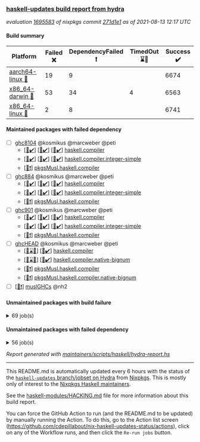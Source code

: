 ### [haskell-updates build report from hydra](https://hydra.nixos.org/jobset/nixpkgs/haskell-updates)
*evaluation [1695583](https://hydra.nixos.org/eval/1695583) of nixpkgs commit [271d1e1](https://github.com/NixOS/nixpkgs/commits/271d1e1bd22939d13ae9a96da3f4c68cb5d668b1) as of 2021-08-13 12:17 UTC*
#### Build summary

 | Platform | Failed :x: | DependencyFailed :heavy_exclamation_mark: | TimedOut :hourglass::no_entry_sign: | Success :heavy_check_mark: | 
 | --- | --- | --- | --- | --- | 
 | [aarch64-linux :iphone:](https://hydra.nixos.org/eval/1695583?filter=.aarch64-linux) | 19 | 9 |  | 6674 | 
 | [x86_64-darwin :apple:](https://hydra.nixos.org/eval/1695583?filter=.x86_64-darwin) | 53 | 34 | 4 | 6563 | 
 | [x86_64-linux :penguin:](https://hydra.nixos.org/eval/1695583?filter=.x86_64-linux) | 2 | 8 |  | 6741 | 
#### Maintained packages with failed dependency
- [ ] [ghc8104](https://hydra.nixos.org/eval/1695583?filter=ghc8104) @kosmikus @marcweber @peti
  - [[:iphone::heavy_check_mark:]](https://hydra.nixos.org/build/149082525) [[:apple::heavy_check_mark:]](https://hydra.nixos.org/build/149079996) [[:penguin::heavy_check_mark:]](https://hydra.nixos.org/build/149083545) [haskell.compiler](https://hydra.nixos.org/eval/1695583?filter=haskell.compiler.ghc8104)
  - [[:iphone::heavy_check_mark:]](https://hydra.nixos.org/build/149076630) [[:apple::heavy_check_mark:]](https://hydra.nixos.org/build/149071797) [[:penguin::heavy_check_mark:]](https://hydra.nixos.org/build/149071821) [haskell.compiler.integer-simple](https://hydra.nixos.org/eval/1695583?filter=haskell.compiler.integer-simple.ghc8104)
  -   [[:penguin::heavy_exclamation_mark:]](https://hydra.nixos.org/build/149078755) [pkgsMusl.haskell.compiler](https://hydra.nixos.org/eval/1695583?filter=pkgsMusl.haskell.compiler.ghc8104)
- [ ] [ghc884](https://hydra.nixos.org/eval/1695583?filter=ghc884) @kosmikus @marcweber @peti
  - [[:iphone::heavy_check_mark:]](https://hydra.nixos.org/build/149075490) [[:apple::heavy_check_mark:]](https://hydra.nixos.org/build/149083306) [[:penguin::heavy_check_mark:]](https://hydra.nixos.org/build/149066528) [haskell.compiler](https://hydra.nixos.org/eval/1695583?filter=haskell.compiler.ghc884)
  - [[:iphone::heavy_check_mark:]](https://hydra.nixos.org/build/149083386) [[:apple::heavy_check_mark:]](https://hydra.nixos.org/build/149077833) [[:penguin::heavy_check_mark:]](https://hydra.nixos.org/build/149077975) [haskell.compiler.integer-simple](https://hydra.nixos.org/eval/1695583?filter=haskell.compiler.integer-simple.ghc884)
  -   [[:penguin::heavy_exclamation_mark:]](https://hydra.nixos.org/build/149067042) [pkgsMusl.haskell.compiler](https://hydra.nixos.org/eval/1695583?filter=pkgsMusl.haskell.compiler.ghc884)
- [ ] [ghc901](https://hydra.nixos.org/eval/1695583?filter=ghc901) @kosmikus @marcweber @peti
  - [[:iphone::heavy_check_mark:]](https://hydra.nixos.org/build/149068612) [[:apple::heavy_check_mark:]](https://hydra.nixos.org/build/149075244) [[:penguin::heavy_check_mark:]](https://hydra.nixos.org/build/149070685) [haskell.compiler](https://hydra.nixos.org/eval/1695583?filter=haskell.compiler.ghc901)
  - [[:iphone::heavy_check_mark:]](https://hydra.nixos.org/build/149066552) [[:apple::heavy_check_mark:]](https://hydra.nixos.org/build/149080745) [[:penguin::heavy_check_mark:]](https://hydra.nixos.org/build/149081821) [haskell.compiler.integer-simple](https://hydra.nixos.org/eval/1695583?filter=haskell.compiler.integer-simple.ghc901)
  -   [[:penguin::heavy_exclamation_mark:]](https://hydra.nixos.org/build/149065866) [pkgsMusl.haskell.compiler](https://hydra.nixos.org/eval/1695583?filter=pkgsMusl.haskell.compiler.ghc901)
- [ ] [ghcHEAD](https://hydra.nixos.org/eval/1695583?filter=ghcHEAD) @kosmikus @marcweber @peti
  - [[:apple::hourglass::no_entry_sign:]](https://hydra.nixos.org/build/149762652) [[:penguin::heavy_check_mark:]](https://hydra.nixos.org/build/149762655) [haskell.compiler](https://hydra.nixos.org/eval/1695583?filter=haskell.compiler.ghcHEAD)
  - [[:apple::hourglass::no_entry_sign:]](https://hydra.nixos.org/build/149762651) [[:penguin::heavy_check_mark:]](https://hydra.nixos.org/build/149762660) [haskell.compiler.native-bignum](https://hydra.nixos.org/eval/1695583?filter=haskell.compiler.native-bignum.ghcHEAD)
  -  [[:penguin::heavy_exclamation_mark:]](https://hydra.nixos.org/build/149762654) [pkgsMusl.haskell.compiler](https://hydra.nixos.org/eval/1695583?filter=pkgsMusl.haskell.compiler.ghcHEAD)
  -  [[:penguin::heavy_exclamation_mark:]](https://hydra.nixos.org/build/149762657) [pkgsMusl.haskell.compiler.native-bignum](https://hydra.nixos.org/eval/1695583?filter=pkgsMusl.haskell.compiler.native-bignum.ghcHEAD)
- [ ] [[:penguin::heavy_exclamation_mark:]](https://hydra.nixos.org/build/149081653) [muslGHCs](https://hydra.nixos.org/eval/1695583?filter=muslGHCs) @nh2
#### Unmaintained packages with build failure
<details><summary>69 job(s) </summary>

- [ ] [[:iphone::heavy_check_mark:]](https://hydra.nixos.org/build/149228030) [[:apple::x:]](https://hydra.nixos.org/build/149218843) [[:penguin::heavy_check_mark:]](https://hydra.nixos.org/build/149218574) [haskellPackages.FractalArt](https://hydra.nixos.org/eval/1695583?filter=haskellPackages.FractalArt) 
- [ ] [[:iphone::x:]](https://hydra.nixos.org/build/149072880) [[:apple::heavy_check_mark:]](https://hydra.nixos.org/build/149064321) [[:penguin::heavy_check_mark:]](https://hydra.nixos.org/build/149075648) [haskellPackages.HsASA](https://hydra.nixos.org/eval/1695583?filter=haskellPackages.HsASA) 
- [ ] [[:iphone::x:]](https://hydra.nixos.org/build/149451154) [[:apple::heavy_check_mark:]](https://hydra.nixos.org/build/149448771) [[:penguin::heavy_check_mark:]](https://hydra.nixos.org/build/149447577) [haskellPackages.OrderedBits](https://hydra.nixos.org/eval/1695583?filter=haskellPackages.OrderedBits) 
- [ ] [[:iphone::x:]](https://hydra.nixos.org/build/149451835) [[:apple::heavy_check_mark:]](https://hydra.nixos.org/build/149447546) [[:penguin::heavy_check_mark:]](https://hydra.nixos.org/build/149453315) [haskellPackages.accelerate-llvm](https://hydra.nixos.org/eval/1695583?filter=haskellPackages.accelerate-llvm) 
- [ ] [[:iphone::heavy_check_mark:]](https://hydra.nixos.org/build/149449234) [[:apple::x:]](https://hydra.nixos.org/build/149454271) [[:penguin::heavy_check_mark:]](https://hydra.nixos.org/build/149452439) [haskellPackages.chiphunk](https://hydra.nixos.org/eval/1695583?filter=haskellPackages.chiphunk) 
- [ ] [[:iphone::x:]](https://hydra.nixos.org/build/149780419) [[:apple::x:]](https://hydra.nixos.org/build/149780313) [[:penguin::x:]](https://hydra.nixos.org/build/149780395) [haskellPackages.composite-dhall](https://hydra.nixos.org/eval/1695583?filter=haskellPackages.composite-dhall) 
- [ ] [[:iphone::heavy_check_mark:]](https://hydra.nixos.org/build/149223259) [[:apple::x:]](https://hydra.nixos.org/build/149217584) [[:penguin::heavy_check_mark:]](https://hydra.nixos.org/build/149225150) [haskellPackages.di-core](https://hydra.nixos.org/eval/1695583?filter=haskellPackages.di-core) 
- [ ] [[:iphone::heavy_check_mark:]](https://hydra.nixos.org/build/149081035) [[:apple::x:]](https://hydra.nixos.org/build/149069050) [[:penguin::heavy_check_mark:]](https://hydra.nixos.org/build/149065819) [haskellPackages.discount](https://hydra.nixos.org/eval/1695583?filter=haskellPackages.discount) 
- [ ] [[:iphone::heavy_check_mark:]](https://hydra.nixos.org/build/149068190) [[:apple::x:]](https://hydra.nixos.org/build/149071662) [[:penguin::heavy_check_mark:]](https://hydra.nixos.org/build/149082241) [haskellPackages.diskhash](https://hydra.nixos.org/eval/1695583?filter=haskellPackages.diskhash) 
- [ ] [[:iphone::x:]](https://hydra.nixos.org/build/149082041) [[:apple::x:]](https://hydra.nixos.org/build/149072662) [[:penguin::heavy_check_mark:]](https://hydra.nixos.org/build/149081728) [haskellPackages.easytensor](https://hydra.nixos.org/eval/1695583?filter=haskellPackages.easytensor) 
- [ ] [[:iphone::heavy_check_mark:]](https://hydra.nixos.org/build/149221446) [[:apple::x:]](https://hydra.nixos.org/build/149224434) [[:penguin::heavy_check_mark:]](https://hydra.nixos.org/build/149215980) [haskellPackages.epub-tools](https://hydra.nixos.org/eval/1695583?filter=haskellPackages.epub-tools) 
- [ ] [[:iphone::heavy_check_mark:]](https://hydra.nixos.org/build/149449259) [[:apple::x:]](https://hydra.nixos.org/build/149454648) [[:penguin::heavy_check_mark:]](https://hydra.nixos.org/build/149449190) [haskellPackages.exinst](https://hydra.nixos.org/eval/1695583?filter=haskellPackages.exinst) 
- [ ] [[:iphone::heavy_check_mark:]](https://hydra.nixos.org/build/149454759) [[:apple::x:]](https://hydra.nixos.org/build/149455325) [[:penguin::heavy_check_mark:]](https://hydra.nixos.org/build/149453770) [haskellPackages.factory](https://hydra.nixos.org/eval/1695583?filter=haskellPackages.factory) 
- [ ] [[:iphone::heavy_check_mark:]](https://hydra.nixos.org/build/149069994) [[:apple::x:]](https://hydra.nixos.org/build/149074879) [[:penguin::heavy_check_mark:]](https://hydra.nixos.org/build/149070908) [haskellPackages.float128](https://hydra.nixos.org/eval/1695583?filter=haskellPackages.float128) 
- [ ] [[:iphone::x:]](https://hydra.nixos.org/build/149066977) [[:apple::heavy_check_mark:]](https://hydra.nixos.org/build/149064463) [[:penguin::heavy_check_mark:]](https://hydra.nixos.org/build/149081990) [haskellPackages.freetype2](https://hydra.nixos.org/eval/1695583?filter=haskellPackages.freetype2) 
- [ ] [[:iphone::heavy_check_mark:]](https://hydra.nixos.org/build/149454807) [[:apple::x:]](https://hydra.nixos.org/build/149454565) [[:penguin::heavy_check_mark:]](https://hydra.nixos.org/build/149455273) [haskellPackages.gi-gdkx11](https://hydra.nixos.org/eval/1695583?filter=haskellPackages.gi-gdkx11) 
- [ ] [[:iphone::x:]](https://hydra.nixos.org/build/149073267) [[:penguin::heavy_check_mark:]](https://hydra.nixos.org/build/149077014) [haskellPackages.gnome-keyring](https://hydra.nixos.org/eval/1695583?filter=haskellPackages.gnome-keyring) 
- [ ] [[:iphone::heavy_check_mark:]](https://hydra.nixos.org/build/149505577) [[:apple::x:]](https://hydra.nixos.org/build/149227718) [[:penguin::heavy_check_mark:]](https://hydra.nixos.org/build/149216279) [haskellPackages.gtk-traymanager](https://hydra.nixos.org/eval/1695583?filter=haskellPackages.gtk-traymanager) 
- [ ] [[:iphone::heavy_check_mark:]](https://hydra.nixos.org/build/149223614) [[:apple::x:]](https://hydra.nixos.org/build/149219059) [[:penguin::heavy_check_mark:]](https://hydra.nixos.org/build/149222933) [haskellPackages.hamid](https://hydra.nixos.org/eval/1695583?filter=haskellPackages.hamid) 
- [ ] [[:iphone::heavy_check_mark:]](https://hydra.nixos.org/build/149066393) [[:apple::x:]](https://hydra.nixos.org/build/149063840) [[:penguin::heavy_check_mark:]](https://hydra.nixos.org/build/149066325) [haskellPackages.hid](https://hydra.nixos.org/eval/1695583?filter=haskellPackages.hid) 
- [ ] [[:iphone::heavy_check_mark:]](https://hydra.nixos.org/build/149447996) [[:apple::x:]](https://hydra.nixos.org/build/149448998) [[:penguin::heavy_check_mark:]](https://hydra.nixos.org/build/149453094) [haskellPackages.higher-leveldb](https://hydra.nixos.org/eval/1695583?filter=haskellPackages.higher-leveldb) 
- [ ] [[:iphone::heavy_check_mark:]](https://hydra.nixos.org/build/149450223) [[:apple::x:]](https://hydra.nixos.org/build/149448182) [[:penguin::heavy_check_mark:]](https://hydra.nixos.org/build/149447804) [haskellPackages.highlight](https://hydra.nixos.org/eval/1695583?filter=haskellPackages.highlight) 
- [ ] [[:iphone::heavy_check_mark:]](https://hydra.nixos.org/build/149780306) [[:apple::x:]](https://hydra.nixos.org/build/149780242) [[:penguin::heavy_check_mark:]](https://hydra.nixos.org/build/149780278) [haskellPackages.hmatrix-morpheus](https://hydra.nixos.org/eval/1695583?filter=haskellPackages.hmatrix-morpheus) 
- [ ] [[:iphone::heavy_check_mark:]](https://hydra.nixos.org/build/149081547) [[:apple::x:]](https://hydra.nixos.org/build/149080432) [[:penguin::heavy_check_mark:]](https://hydra.nixos.org/build/149075071) [haskellPackages.hmidi](https://hydra.nixos.org/eval/1695583?filter=haskellPackages.hmidi) 
- [ ] [[:iphone::x:]](https://hydra.nixos.org/build/149780234) [[:apple::heavy_check_mark:]](https://hydra.nixos.org/build/149780032) [[:penguin::heavy_check_mark:]](https://hydra.nixos.org/build/149780391) [haskellPackages.hq](https://hydra.nixos.org/eval/1695583?filter=haskellPackages.hq) 
- [ ] [[:iphone::heavy_check_mark:]](https://hydra.nixos.org/build/149451798) [[:apple::x:]](https://hydra.nixos.org/build/149451975) [[:penguin::heavy_check_mark:]](https://hydra.nixos.org/build/149451963) [haskellPackages.hs](https://hydra.nixos.org/eval/1695583?filter=haskellPackages.hs) 
- [ ] [[:iphone::heavy_check_mark:]](https://hydra.nixos.org/build/149064897) [[:apple::x:]](https://hydra.nixos.org/build/149078247) [[:penguin::heavy_check_mark:]](https://hydra.nixos.org/build/149078226) [haskellPackages.hsshellscript](https://hydra.nixos.org/eval/1695583?filter=haskellPackages.hsshellscript) 
- [ ] [[:iphone::heavy_check_mark:]](https://hydra.nixos.org/build/149067828) [[:apple::x:]](https://hydra.nixos.org/build/149072180) [[:penguin::heavy_check_mark:]](https://hydra.nixos.org/build/149082577) [haskellPackages.hssourceinfo](https://hydra.nixos.org/eval/1695583?filter=haskellPackages.hssourceinfo) 
- [ ] [[:iphone::heavy_check_mark:]](https://hydra.nixos.org/build/149081862) [[:apple::x:]](https://hydra.nixos.org/build/149069958) [[:penguin::heavy_check_mark:]](https://hydra.nixos.org/build/149074080) [haskellPackages.huckleberry](https://hydra.nixos.org/eval/1695583?filter=haskellPackages.huckleberry) 
- [ ] [[:iphone::heavy_check_mark:]](https://hydra.nixos.org/build/149226813) [[:apple::x:]](https://hydra.nixos.org/build/149220897) [[:penguin::heavy_check_mark:]](https://hydra.nixos.org/build/149222218) [haskellPackages.ipcvar](https://hydra.nixos.org/eval/1695583?filter=haskellPackages.ipcvar) 
- [ ] [[:iphone::x:]](https://hydra.nixos.org/build/149780151) [[:apple::x:]](https://hydra.nixos.org/build/149780397) [[:penguin::x:]](https://hydra.nixos.org/build/149780255) [haskellPackages.jet-stream](https://hydra.nixos.org/eval/1695583?filter=haskellPackages.jet-stream) 
- [ ] [[:iphone::heavy_check_mark:]](https://hydra.nixos.org/build/149068347) [[:apple::x:]](https://hydra.nixos.org/build/149074353) [[:penguin::heavy_check_mark:]](https://hydra.nixos.org/build/149071752) [haskellPackages.keep-alive](https://hydra.nixos.org/eval/1695583?filter=haskellPackages.keep-alive) 
- [ ] [[:iphone::heavy_check_mark:]](https://hydra.nixos.org/build/149448921) [[:apple::x:]](https://hydra.nixos.org/build/149447431) [[:penguin::heavy_check_mark:]](https://hydra.nixos.org/build/149447854) [haskellPackages.leveldb-haskell-fork](https://hydra.nixos.org/eval/1695583?filter=haskellPackages.leveldb-haskell-fork) 
- [ ] [[:iphone::x:]](https://hydra.nixos.org/build/149064875) [[:apple::heavy_check_mark:]](https://hydra.nixos.org/build/149081102) [[:penguin::heavy_check_mark:]](https://hydra.nixos.org/build/149083365) [haskellPackages.libBF](https://hydra.nixos.org/eval/1695583?filter=haskellPackages.libBF) 
- [ ] [[:iphone::heavy_check_mark:]](https://hydra.nixos.org/build/149454245) [[:apple::x:]](https://hydra.nixos.org/build/149454175) [[:penguin::heavy_check_mark:]](https://hydra.nixos.org/build/149447188) [haskellPackages.loc](https://hydra.nixos.org/eval/1695583?filter=haskellPackages.loc) 
- [ ] [[:iphone::x:]](https://hydra.nixos.org/build/149077771) [[:apple::heavy_check_mark:]](https://hydra.nixos.org/build/149075152) [[:penguin::heavy_check_mark:]](https://hydra.nixos.org/build/149075878) [haskellPackages.long-double](https://hydra.nixos.org/eval/1695583?filter=haskellPackages.long-double) 
- [ ] [[:iphone::heavy_check_mark:]](https://hydra.nixos.org/build/149452900) [[:apple::x:]](https://hydra.nixos.org/build/149447945) [[:penguin::heavy_check_mark:]](https://hydra.nixos.org/build/149448476) [haskellPackages.mediawiki2latex](https://hydra.nixos.org/eval/1695583?filter=haskellPackages.mediawiki2latex) 
- [ ] [[:iphone::heavy_check_mark:]](https://hydra.nixos.org/build/149224382) [[:apple::x:]](https://hydra.nixos.org/build/149223206) [[:penguin::heavy_check_mark:]](https://hydra.nixos.org/build/149228155) [haskellPackages.mercury-api](https://hydra.nixos.org/eval/1695583?filter=haskellPackages.mercury-api) 
- [ ] [[:iphone::heavy_check_mark:]](https://hydra.nixos.org/build/149064769) [[:apple::x:]](https://hydra.nixos.org/build/149065015) [[:penguin::heavy_check_mark:]](https://hydra.nixos.org/build/149066611) [haskellPackages.nano-cryptr](https://hydra.nixos.org/eval/1695583?filter=haskellPackages.nano-cryptr) 
- [ ] [[:iphone::x:]](https://hydra.nixos.org/build/149223870) [[:apple::heavy_check_mark:]](https://hydra.nixos.org/build/149221381) [[:penguin::heavy_check_mark:]](https://hydra.nixos.org/build/149223378) [haskellPackages.nlopt-haskell](https://hydra.nixos.org/eval/1695583?filter=haskellPackages.nlopt-haskell) 
- [ ] [[:iphone::heavy_check_mark:]](https://hydra.nixos.org/build/149451274) [[:apple::x:]](https://hydra.nixos.org/build/149453991) [[:penguin::heavy_check_mark:]](https://hydra.nixos.org/build/149452859) [haskellPackages.nri-observability](https://hydra.nixos.org/eval/1695583?filter=haskellPackages.nri-observability) 
- [ ] [[:iphone::heavy_check_mark:]](https://hydra.nixos.org/build/149454585) [[:apple::x:]](https://hydra.nixos.org/build/149454001) [[:penguin::heavy_check_mark:]](https://hydra.nixos.org/build/149451250) [haskellPackages.opencv](https://hydra.nixos.org/eval/1695583?filter=haskellPackages.opencv) 
- [ ] [[:iphone::heavy_check_mark:]](https://hydra.nixos.org/build/149453934) [[:apple::x:]](https://hydra.nixos.org/build/149451876) [[:penguin::heavy_check_mark:]](https://hydra.nixos.org/build/149449317) [haskellPackages.persistent-pagination](https://hydra.nixos.org/eval/1695583?filter=haskellPackages.persistent-pagination) 
- [ ] [[:iphone::x:]](https://hydra.nixos.org/build/149080559) [[:apple::heavy_check_mark:]](https://hydra.nixos.org/build/149070893) [[:penguin::heavy_check_mark:]](https://hydra.nixos.org/build/149063775) [haskellPackages.picosat](https://hydra.nixos.org/eval/1695583?filter=haskellPackages.picosat) 
- [ ] [[:iphone::heavy_check_mark:]](https://hydra.nixos.org/build/149448063) [[:apple::x:]](https://hydra.nixos.org/build/149453799) [[:penguin::heavy_check_mark:]](https://hydra.nixos.org/build/149451004) [haskellPackages.ping-wrapper](https://hydra.nixos.org/eval/1695583?filter=haskellPackages.ping-wrapper) 
- [ ] [[:iphone::heavy_check_mark:]](https://hydra.nixos.org/build/149452040) [[:apple::x:]](https://hydra.nixos.org/build/149452632) [[:penguin::heavy_check_mark:]](https://hydra.nixos.org/build/149455826) [haskellPackages.pipes-zlib](https://hydra.nixos.org/eval/1695583?filter=haskellPackages.pipes-zlib) 
- [ ] [[:iphone::x:]](https://hydra.nixos.org/build/149780189) [[:apple::heavy_check_mark:]](https://hydra.nixos.org/build/149780068) [[:penguin::heavy_check_mark:]](https://hydra.nixos.org/build/149780429) [haskellPackages.poker](https://hydra.nixos.org/eval/1695583?filter=haskellPackages.poker) 
- [ ] [[:iphone::heavy_check_mark:]](https://hydra.nixos.org/build/149450023) [[:apple::x:]](https://hydra.nixos.org/build/149447234) [[:penguin::heavy_check_mark:]](https://hydra.nixos.org/build/149447567) [haskellPackages.posix-socket](https://hydra.nixos.org/eval/1695583?filter=haskellPackages.posix-socket) 
- [ ] [[:iphone::heavy_check_mark:]](https://hydra.nixos.org/build/149219716) [[:apple::x:]](https://hydra.nixos.org/build/149223317) [[:penguin::heavy_check_mark:]](https://hydra.nixos.org/build/149222741) [haskellPackages.posix-timer](https://hydra.nixos.org/eval/1695583?filter=haskellPackages.posix-timer) 
- [ ] [[:iphone::heavy_check_mark:]](https://hydra.nixos.org/build/149075776) [[:apple::x:]](https://hydra.nixos.org/build/149064640) [[:penguin::heavy_check_mark:]](https://hydra.nixos.org/build/149066654) [haskellPackages.pthread](https://hydra.nixos.org/eval/1695583?filter=haskellPackages.pthread) 
- [ ] [[:iphone::x:]](https://hydra.nixos.org/build/149452083) [[:apple::heavy_check_mark:]](https://hydra.nixos.org/build/149449621) [[:penguin::heavy_check_mark:]](https://hydra.nixos.org/build/149448906) [haskellPackages.ptr-poker](https://hydra.nixos.org/eval/1695583?filter=haskellPackages.ptr-poker) 
- [ ] [[:iphone::heavy_check_mark:]](https://hydra.nixos.org/build/149448296) [[:apple::x:]](https://hydra.nixos.org/build/149453173) [[:penguin::heavy_check_mark:]](https://hydra.nixos.org/build/149448529) [haskellPackages.sandwich-webdriver](https://hydra.nixos.org/eval/1695583?filter=haskellPackages.sandwich-webdriver) 
- [ ] [[:iphone::heavy_check_mark:]](https://hydra.nixos.org/build/149066696) [[:apple::x:]](https://hydra.nixos.org/build/149068169) [[:penguin::heavy_check_mark:]](https://hydra.nixos.org/build/149073025) [haskellPackages.sdp](https://hydra.nixos.org/eval/1695583?filter=haskellPackages.sdp) 
- [ ] [[:iphone::heavy_check_mark:]](https://hydra.nixos.org/build/149067432) [[:apple::x:]](https://hydra.nixos.org/build/149076773) [[:penguin::heavy_check_mark:]](https://hydra.nixos.org/build/149066299) [haskellPackages.select](https://hydra.nixos.org/eval/1695583?filter=haskellPackages.select) 
- [ ] [[:iphone::heavy_check_mark:]](https://hydra.nixos.org/build/149073774) [[:apple::x:]](https://hydra.nixos.org/build/149076237) [[:penguin::heavy_check_mark:]](https://hydra.nixos.org/build/149069337) [haskellPackages.shared-memory](https://hydra.nixos.org/eval/1695583?filter=haskellPackages.shared-memory) 
- [ ] [[:iphone::heavy_check_mark:]](https://hydra.nixos.org/build/149071022) [[:apple::x:]](https://hydra.nixos.org/build/149083070) [[:penguin::heavy_check_mark:]](https://hydra.nixos.org/build/149078570) [haskellPackages.sysinfo](https://hydra.nixos.org/eval/1695583?filter=haskellPackages.sysinfo) 
- [ ] [[:iphone::heavy_check_mark:]](https://hydra.nixos.org/build/149455186) [[:apple::x:]](https://hydra.nixos.org/build/149452554) [[:penguin::heavy_check_mark:]](https://hydra.nixos.org/build/149454418) [haskellPackages.tailfile-hinotify](https://hydra.nixos.org/eval/1695583?filter=haskellPackages.tailfile-hinotify) 
- [ ] [[:iphone::heavy_check_mark:]](https://hydra.nixos.org/build/149448853) [[:apple::x:]](https://hydra.nixos.org/build/149450750) [[:penguin::heavy_check_mark:]](https://hydra.nixos.org/build/149453052) [haskellPackages.thyme](https://hydra.nixos.org/eval/1695583?filter=haskellPackages.thyme) 
- [ ] [[:iphone::x:]](https://hydra.nixos.org/build/149448008) [[:apple::heavy_check_mark:]](https://hydra.nixos.org/build/149448961) [[:penguin::heavy_check_mark:]](https://hydra.nixos.org/build/149447092) [haskellPackages.type-natural](https://hydra.nixos.org/eval/1695583?filter=haskellPackages.type-natural) 
- [ ] [[:iphone::heavy_check_mark:]](https://hydra.nixos.org/build/149218940) [[:apple::x:]](https://hydra.nixos.org/build/149225441) [[:penguin::heavy_check_mark:]](https://hydra.nixos.org/build/149217487) [haskellPackages.tz](https://hydra.nixos.org/eval/1695583?filter=haskellPackages.tz) 
- [ ] [[:iphone::x:]](https://hydra.nixos.org/build/149080544) [[:apple::heavy_check_mark:]](https://hydra.nixos.org/build/149082401) [[:penguin::heavy_check_mark:]](https://hydra.nixos.org/build/149076465) [haskellPackages.unicode-properties](https://hydra.nixos.org/eval/1695583?filter=haskellPackages.unicode-properties) 
- [ ] [[:iphone::x:]](https://hydra.nixos.org/build/149063625) [[:apple::heavy_check_mark:]](https://hydra.nixos.org/build/149074669) [[:penguin::heavy_check_mark:]](https://hydra.nixos.org/build/149075539) [haskellPackages.wiringPi](https://hydra.nixos.org/eval/1695583?filter=haskellPackages.wiringPi) 
- [ ] [[:iphone::heavy_check_mark:]](https://hydra.nixos.org/build/149077457) [[:apple::x:]](https://hydra.nixos.org/build/149079950) [[:penguin::heavy_check_mark:]](https://hydra.nixos.org/build/149074333) [tests.haskell.writers](https://hydra.nixos.org/eval/1695583?filter=tests.haskell.writers) 
- [ ] [[:iphone::x:]](https://hydra.nixos.org/build/149224993) [[:apple::heavy_check_mark:]](https://hydra.nixos.org/build/149227926) [[:penguin::heavy_check_mark:]](https://hydra.nixos.org/build/149223673) [haskellPackages.x86-64bit](https://hydra.nixos.org/eval/1695583?filter=haskellPackages.x86-64bit) 
- [ ] [[:iphone::heavy_check_mark:]](https://hydra.nixos.org/build/149073366) [[:apple::x:]](https://hydra.nixos.org/build/149076301) [[:penguin::heavy_check_mark:]](https://hydra.nixos.org/build/149079177) [haskellPackages.xmonad-utils](https://hydra.nixos.org/eval/1695583?filter=haskellPackages.xmonad-utils) 
- [ ] [[:iphone::heavy_check_mark:]](https://hydra.nixos.org/build/149074635) [[:apple::x:]](https://hydra.nixos.org/build/149081498) [[:penguin::heavy_check_mark:]](https://hydra.nixos.org/build/149075088) [haskellPackages.yoga](https://hydra.nixos.org/eval/1695583?filter=haskellPackages.yoga) 
- [ ] [[:iphone::heavy_check_mark:]](https://hydra.nixos.org/build/149713650) [[:apple::x:]](https://hydra.nixos.org/build/149713633) [[:penguin::heavy_check_mark:]](https://hydra.nixos.org/build/149713611) [haskellPackages.zip](https://hydra.nixos.org/eval/1695583?filter=haskellPackages.zip) 
- [ ] [[:iphone::heavy_check_mark:]](https://hydra.nixos.org/build/149064296) [[:apple::x:]](https://hydra.nixos.org/build/149065835) [[:penguin::heavy_check_mark:]](https://hydra.nixos.org/build/149076797) [haskellPackages.zot](https://hydra.nixos.org/eval/1695583?filter=haskellPackages.zot) 
- [ ] [[:iphone::heavy_check_mark:]](https://hydra.nixos.org/build/149078906) [[:apple::x:]](https://hydra.nixos.org/build/149064010) [[:penguin::heavy_check_mark:]](https://hydra.nixos.org/build/149076809) [haskellPackages.zxcvbn-c](https://hydra.nixos.org/eval/1695583?filter=haskellPackages.zxcvbn-c) 
</details>

#### Unmaintained packages with failed dependency
<details><summary>56 job(s) </summary>

- [ ] [[:iphone::heavy_exclamation_mark:]](https://hydra.nixos.org/build/149454826) [[:apple::heavy_check_mark:]](https://hydra.nixos.org/build/149455086) [[:penguin::heavy_check_mark:]](https://hydra.nixos.org/build/149451881) [haskellPackages.PrimitiveArray](https://hydra.nixos.org/eval/1695583?filter=haskellPackages.PrimitiveArray) 
- [ ] [[:iphone::heavy_check_mark:]](https://hydra.nixos.org/build/149452770) [[:apple::heavy_exclamation_mark:]](https://hydra.nixos.org/build/149454206) [[:penguin::heavy_check_mark:]](https://hydra.nixos.org/build/149449546) [haskellPackages.antiope-es](https://hydra.nixos.org/eval/1695583?filter=haskellPackages.antiope-es) 
- [ ] [[:iphone::heavy_check_mark:]](https://hydra.nixos.org/build/149221045) [[:apple::heavy_exclamation_mark:]](https://hydra.nixos.org/build/149228417) [[:penguin::heavy_check_mark:]](https://hydra.nixos.org/build/149227646) [haskellPackages.di](https://hydra.nixos.org/eval/1695583?filter=haskellPackages.di) 
- [ ] [[:iphone::heavy_check_mark:]](https://hydra.nixos.org/build/149218416) [[:apple::heavy_exclamation_mark:]](https://hydra.nixos.org/build/149226067) [[:penguin::heavy_check_mark:]](https://hydra.nixos.org/build/149225707) [haskellPackages.di-df1](https://hydra.nixos.org/eval/1695583?filter=haskellPackages.di-df1) 
- [ ] [[:iphone::heavy_check_mark:]](https://hydra.nixos.org/build/149226241) [[:apple::heavy_exclamation_mark:]](https://hydra.nixos.org/build/149222138) [[:penguin::heavy_check_mark:]](https://hydra.nixos.org/build/149227167) [haskellPackages.di-handle](https://hydra.nixos.org/eval/1695583?filter=haskellPackages.di-handle) 
- [ ] [[:iphone::heavy_check_mark:]](https://hydra.nixos.org/build/149222754) [[:apple::heavy_exclamation_mark:]](https://hydra.nixos.org/build/149218535) [[:penguin::heavy_check_mark:]](https://hydra.nixos.org/build/149219649) [haskellPackages.di-monad](https://hydra.nixos.org/eval/1695583?filter=haskellPackages.di-monad) 
- [ ] [[:iphone::heavy_exclamation_mark:]](https://hydra.nixos.org/build/149067777) [[:apple::heavy_exclamation_mark:]](https://hydra.nixos.org/build/149080294) [[:penguin::heavy_check_mark:]](https://hydra.nixos.org/build/149078381) [haskellPackages.easytensor-vulkan](https://hydra.nixos.org/eval/1695583?filter=haskellPackages.easytensor-vulkan) 
- [ ] [[:iphone::heavy_check_mark:]](https://hydra.nixos.org/build/149449812) [[:apple::heavy_exclamation_mark:]](https://hydra.nixos.org/build/149448534) [[:penguin::heavy_check_mark:]](https://hydra.nixos.org/build/149450832) [haskellPackages.exinst-aeson](https://hydra.nixos.org/eval/1695583?filter=haskellPackages.exinst-aeson) 
- [ ] [[:iphone::heavy_check_mark:]](https://hydra.nixos.org/build/149447822) [[:apple::heavy_exclamation_mark:]](https://hydra.nixos.org/build/149450605) [[:penguin::heavy_check_mark:]](https://hydra.nixos.org/build/149452232) [haskellPackages.exinst-bytes](https://hydra.nixos.org/eval/1695583?filter=haskellPackages.exinst-bytes) 
- [ ] [[:iphone::heavy_check_mark:]](https://hydra.nixos.org/build/149448368) [[:apple::heavy_exclamation_mark:]](https://hydra.nixos.org/build/149452987) [[:penguin::heavy_check_mark:]](https://hydra.nixos.org/build/149455201) [haskellPackages.exinst-cereal](https://hydra.nixos.org/eval/1695583?filter=haskellPackages.exinst-cereal) 
- [ ] [[:iphone::heavy_check_mark:]](https://hydra.nixos.org/build/149453339) [[:apple::heavy_exclamation_mark:]](https://hydra.nixos.org/build/149452759) [[:penguin::heavy_check_mark:]](https://hydra.nixos.org/build/149450072) [haskellPackages.exinst-serialise](https://hydra.nixos.org/eval/1695583?filter=haskellPackages.exinst-serialise) 
- [ ] [[:iphone::heavy_check_mark:]](https://hydra.nixos.org/build/149450829) [[:apple::heavy_exclamation_mark:]](https://hydra.nixos.org/build/149452852) [[:penguin::heavy_check_mark:]](https://hydra.nixos.org/build/149453314) [haskellPackages.fastparser](https://hydra.nixos.org/eval/1695583?filter=haskellPackages.fastparser) 
- [ ] [[:iphone::heavy_check_mark:]](https://hydra.nixos.org/build/149448979) [[:apple::heavy_exclamation_mark:]](https://hydra.nixos.org/build/149449004) [[:penguin::heavy_check_mark:]](https://hydra.nixos.org/build/149452092) [haskellPackages.fishfood](https://hydra.nixos.org/eval/1695583?filter=haskellPackages.fishfood) 
- [ ] [hello](https://hydra.nixos.org/eval/1695583?filter=hello) 
  - [[:iphone::heavy_check_mark:]](https://hydra.nixos.org/build/149083360) [[:apple::heavy_check_mark:]](https://hydra.nixos.org/build/149068138) [[:penguin::heavy_check_mark:]](https://hydra.nixos.org/build/149069903) [haskellPackages](https://hydra.nixos.org/eval/1695583?filter=haskellPackages.hello)
  -   [[:penguin::heavy_exclamation_mark:]](https://hydra.nixos.org/build/149067374) [pkgsMusl.haskellPackages](https://hydra.nixos.org/eval/1695583?filter=pkgsMusl.haskellPackages.hello)
  -   [[:penguin::heavy_check_mark:]](https://hydra.nixos.org/build/149082131) [pkgsStatic.haskell.packages.integer-simple.ghc8104](https://hydra.nixos.org/eval/1695583?filter=pkgsStatic.haskell.packages.integer-simple.ghc8104.hello)
- [ ] [[:iphone::heavy_exclamation_mark:]](https://hydra.nixos.org/build/149216684) [[:apple::heavy_check_mark:]](https://hydra.nixos.org/build/149226044) [[:penguin::heavy_check_mark:]](https://hydra.nixos.org/build/149227245) [haskellPackages.hmatrix-nlopt](https://hydra.nixos.org/eval/1695583?filter=haskellPackages.hmatrix-nlopt) 
- [ ] [[:iphone::heavy_exclamation_mark:]](https://hydra.nixos.org/build/149449433) [[:apple::heavy_check_mark:]](https://hydra.nixos.org/build/149451440) [[:penguin::heavy_check_mark:]](https://hydra.nixos.org/build/149451378) [haskellPackages.jsonifier](https://hydra.nixos.org/eval/1695583?filter=haskellPackages.jsonifier) 
- [ ] [[:iphone::heavy_check_mark:]](https://hydra.nixos.org/build/149455001) [[:apple::heavy_exclamation_mark:]](https://hydra.nixos.org/build/149454479) [[:penguin::heavy_check_mark:]](https://hydra.nixos.org/build/149451522) [haskellPackages.keenser](https://hydra.nixos.org/eval/1695583?filter=haskellPackages.keenser) 
- [ ] [lens](https://hydra.nixos.org/eval/1695583?filter=lens) 
  - [[:iphone::heavy_check_mark:]](https://hydra.nixos.org/build/149450796) [[:apple::heavy_check_mark:]](https://hydra.nixos.org/build/149450534) [[:penguin::heavy_check_mark:]](https://hydra.nixos.org/build/149451369) [haskellPackages](https://hydra.nixos.org/eval/1695583?filter=haskellPackages.lens)
  -   [[:penguin::heavy_exclamation_mark:]](https://hydra.nixos.org/build/149449743) [pkgsMusl.haskellPackages](https://hydra.nixos.org/eval/1695583?filter=pkgsMusl.haskellPackages.lens)
  -   [[:penguin::heavy_check_mark:]](https://hydra.nixos.org/build/149451834) [pkgsStatic.haskell.packages.integer-simple.ghc8104](https://hydra.nixos.org/eval/1695583?filter=pkgsStatic.haskell.packages.integer-simple.ghc8104.lens)
- [ ] [[:iphone::heavy_check_mark:]](https://hydra.nixos.org/build/149454668) [[:apple::heavy_exclamation_mark:]](https://hydra.nixos.org/build/149450840) [[:penguin::heavy_check_mark:]](https://hydra.nixos.org/build/149453874) [haskellPackages.moto](https://hydra.nixos.org/eval/1695583?filter=haskellPackages.moto) 
- [ ] [[:iphone::heavy_check_mark:]](https://hydra.nixos.org/build/149672490) [[:apple::heavy_exclamation_mark:]](https://hydra.nixos.org/build/149672492) [[:penguin::heavy_check_mark:]](https://hydra.nixos.org/build/149672491) [haskellPackages.nri-http](https://hydra.nixos.org/eval/1695583?filter=haskellPackages.nri-http) 
- [ ] [[:iphone::heavy_check_mark:]](https://hydra.nixos.org/build/149448625) [[:apple::heavy_exclamation_mark:]](https://hydra.nixos.org/build/149454900) [[:penguin::heavy_check_mark:]](https://hydra.nixos.org/build/149450500) [haskellPackages.nri-redis](https://hydra.nixos.org/eval/1695583?filter=haskellPackages.nri-redis) 
- [ ] [[:iphone::heavy_check_mark:]](https://hydra.nixos.org/build/149450512) [[:apple::heavy_exclamation_mark:]](https://hydra.nixos.org/build/149447488) [[:penguin::heavy_check_mark:]](https://hydra.nixos.org/build/149447153) [haskellPackages.nri-test-encoding](https://hydra.nixos.org/eval/1695583?filter=haskellPackages.nri-test-encoding) 
- [ ] [[:iphone::heavy_check_mark:]](https://hydra.nixos.org/build/149450209) [[:apple::heavy_exclamation_mark:]](https://hydra.nixos.org/build/149455536) [[:penguin::heavy_check_mark:]](https://hydra.nixos.org/build/149454500) [haskellPackages.opencv-extra](https://hydra.nixos.org/eval/1695583?filter=haskellPackages.opencv-extra) 
- [ ] [[:iphone::heavy_exclamation_mark:]](https://hydra.nixos.org/build/149452691) [[:apple::heavy_check_mark:]](https://hydra.nixos.org/build/149450842) [[:penguin::heavy_check_mark:]](https://hydra.nixos.org/build/149455085) [haskellPackages.opentelemetry-extra](https://hydra.nixos.org/eval/1695583?filter=haskellPackages.opentelemetry-extra) 
- [ ] [[:iphone::heavy_exclamation_mark:]](https://hydra.nixos.org/build/149450835) [[:apple::heavy_check_mark:]](https://hydra.nixos.org/build/149447239) [[:penguin::heavy_check_mark:]](https://hydra.nixos.org/build/149448941) [haskellPackages.opentelemetry-lightstep](https://hydra.nixos.org/eval/1695583?filter=haskellPackages.opentelemetry-lightstep) 
- [ ] [[:iphone::heavy_check_mark:]](https://hydra.nixos.org/build/149452250) [[:apple::heavy_exclamation_mark:]](https://hydra.nixos.org/build/149454552) [[:penguin::heavy_check_mark:]](https://hydra.nixos.org/build/149449500) [haskellPackages.orgmode-parse](https://hydra.nixos.org/eval/1695583?filter=haskellPackages.orgmode-parse) 
- [ ] [[:iphone::heavy_check_mark:]](https://hydra.nixos.org/build/149450275) [[:apple::heavy_exclamation_mark:]](https://hydra.nixos.org/build/149454566) [[:penguin::heavy_check_mark:]](https://hydra.nixos.org/build/149454817) [haskellPackages.orgstat](https://hydra.nixos.org/eval/1695583?filter=haskellPackages.orgstat) 
- [ ] [[:iphone::heavy_check_mark:]](https://hydra.nixos.org/build/149451023) [[:apple::heavy_exclamation_mark:]](https://hydra.nixos.org/build/149452748) [[:penguin::heavy_check_mark:]](https://hydra.nixos.org/build/149449783) [haskellPackages.postgresql-replicant](https://hydra.nixos.org/eval/1695583?filter=haskellPackages.postgresql-replicant) 
- [ ] [random](https://hydra.nixos.org/eval/1695583?filter=random) 
  - [[:iphone::heavy_check_mark:]](https://hydra.nixos.org/build/149063916) [[:apple::heavy_check_mark:]](https://hydra.nixos.org/build/149066122) [[:penguin::heavy_check_mark:]](https://hydra.nixos.org/build/149068541) [haskellPackages](https://hydra.nixos.org/eval/1695583?filter=haskellPackages.random)
  -   [[:penguin::heavy_exclamation_mark:]](https://hydra.nixos.org/build/149078423) [pkgsMusl.haskellPackages](https://hydra.nixos.org/eval/1695583?filter=pkgsMusl.haskellPackages.random)
  -   [[:penguin::heavy_check_mark:]](https://hydra.nixos.org/build/149076324) [pkgsStatic.haskell.packages.integer-simple.ghc8104](https://hydra.nixos.org/eval/1695583?filter=pkgsStatic.haskell.packages.integer-simple.ghc8104.random)
- [ ] [[:iphone::heavy_exclamation_mark:]](https://hydra.nixos.org/build/149063706) [[:apple::heavy_check_mark:]](https://hydra.nixos.org/build/149079166) [[:penguin::heavy_check_mark:]](https://hydra.nixos.org/build/149072195) [haskellPackages.rounded](https://hydra.nixos.org/eval/1695583?filter=haskellPackages.rounded) 
- [ ] [[:iphone::heavy_check_mark:]](https://hydra.nixos.org/build/149448851) [[:apple::heavy_exclamation_mark:]](https://hydra.nixos.org/build/149450231) [[:penguin::heavy_check_mark:]](https://hydra.nixos.org/build/149448480) [haskellPackages.scan-metadata](https://hydra.nixos.org/eval/1695583?filter=haskellPackages.scan-metadata) 
- [ ] [[:iphone::heavy_check_mark:]](https://hydra.nixos.org/build/149077151) [[:apple::heavy_exclamation_mark:]](https://hydra.nixos.org/build/149076654) [[:penguin::heavy_check_mark:]](https://hydra.nixos.org/build/149065361) [haskellPackages.sdp-binary](https://hydra.nixos.org/eval/1695583?filter=haskellPackages.sdp-binary) 
- [ ] [[:iphone::heavy_check_mark:]](https://hydra.nixos.org/build/149071264) [[:apple::heavy_exclamation_mark:]](https://hydra.nixos.org/build/149068172) [[:penguin::heavy_check_mark:]](https://hydra.nixos.org/build/149074367) [haskellPackages.sdp-deepseq](https://hydra.nixos.org/eval/1695583?filter=haskellPackages.sdp-deepseq) 
- [ ] [[:iphone::heavy_check_mark:]](https://hydra.nixos.org/build/149081376) [[:apple::heavy_exclamation_mark:]](https://hydra.nixos.org/build/149069607) [[:penguin::heavy_check_mark:]](https://hydra.nixos.org/build/149068411) [haskellPackages.sdp-hashable](https://hydra.nixos.org/eval/1695583?filter=haskellPackages.sdp-hashable) 
- [ ] [[:iphone::heavy_check_mark:]](https://hydra.nixos.org/build/149070575) [[:apple::heavy_exclamation_mark:]](https://hydra.nixos.org/build/149077333) [[:penguin::heavy_check_mark:]](https://hydra.nixos.org/build/149083314) [haskellPackages.sdp-io](https://hydra.nixos.org/eval/1695583?filter=haskellPackages.sdp-io) 
- [ ] [[:iphone::heavy_check_mark:]](https://hydra.nixos.org/build/149067107) [[:apple::heavy_exclamation_mark:]](https://hydra.nixos.org/build/149074727) [[:penguin::heavy_check_mark:]](https://hydra.nixos.org/build/149080307) [haskellPackages.sdp-quickcheck](https://hydra.nixos.org/eval/1695583?filter=haskellPackages.sdp-quickcheck) 
- [ ] [[:iphone::heavy_check_mark:]](https://hydra.nixos.org/build/149452423) [[:apple::heavy_exclamation_mark:]](https://hydra.nixos.org/build/149451857) [[:penguin::heavy_check_mark:]](https://hydra.nixos.org/build/149452932) [haskellPackages.sdp4bytestring](https://hydra.nixos.org/eval/1695583?filter=haskellPackages.sdp4bytestring) 
- [ ] [[:iphone::heavy_check_mark:]](https://hydra.nixos.org/build/149448414) [[:apple::heavy_exclamation_mark:]](https://hydra.nixos.org/build/149452339) [[:penguin::heavy_check_mark:]](https://hydra.nixos.org/build/149454502) [haskellPackages.sdp4text](https://hydra.nixos.org/eval/1695583?filter=haskellPackages.sdp4text) 
- [ ] [[:iphone::heavy_check_mark:]](https://hydra.nixos.org/build/149216700) [[:apple::heavy_exclamation_mark:]](https://hydra.nixos.org/build/149226391) [[:penguin::heavy_check_mark:]](https://hydra.nixos.org/build/149218470) [haskellPackages.sdp4unordered](https://hydra.nixos.org/eval/1695583?filter=haskellPackages.sdp4unordered) 
- [ ] [[:iphone::heavy_check_mark:]](https://hydra.nixos.org/build/149453648) [[:apple::heavy_exclamation_mark:]](https://hydra.nixos.org/build/149454584) [[:penguin::heavy_check_mark:]](https://hydra.nixos.org/build/149453803) [haskellPackages.sdp4vector](https://hydra.nixos.org/eval/1695583?filter=haskellPackages.sdp4vector) 
- [ ] [[:iphone::heavy_exclamation_mark:]](https://hydra.nixos.org/build/149447034) [[:apple::heavy_check_mark:]](https://hydra.nixos.org/build/149455465) [[:penguin::heavy_check_mark:]](https://hydra.nixos.org/build/149454962) [haskellPackages.sized](https://hydra.nixos.org/eval/1695583?filter=haskellPackages.sized) 
- [ ] [[:iphone::heavy_check_mark:]](https://hydra.nixos.org/build/149453137) [[:apple::heavy_exclamation_mark:]](https://hydra.nixos.org/build/149455091) [[:penguin::heavy_check_mark:]](https://hydra.nixos.org/build/149449907) [haskellPackages.squeeze](https://hydra.nixos.org/eval/1695583?filter=haskellPackages.squeeze) 
- [ ] [taskell](https://hydra.nixos.org/eval/1695583?filter=taskell) 
  - [[:iphone::heavy_check_mark:]](https://hydra.nixos.org/build/149713530) [[:apple::heavy_exclamation_mark:]](https://hydra.nixos.org/build/149713625) [[:penguin::heavy_check_mark:]](https://hydra.nixos.org/build/149713596) [toplevel](https://hydra.nixos.org/eval/1695583?filter=taskell)
  - [[:iphone::heavy_check_mark:]](https://hydra.nixos.org/build/149713725) [[:apple::heavy_exclamation_mark:]](https://hydra.nixos.org/build/149713741) [[:penguin::heavy_check_mark:]](https://hydra.nixos.org/build/149713634) [haskellPackages](https://hydra.nixos.org/eval/1695583?filter=haskellPackages.taskell)
- [ ] [[:iphone::heavy_exclamation_mark:]](https://hydra.nixos.org/build/149067024) [[:apple::heavy_check_mark:]](https://hydra.nixos.org/build/149064094) [[:penguin::heavy_check_mark:]](https://hydra.nixos.org/build/149068403) [haskellPackages.unicode-names](https://hydra.nixos.org/eval/1695583?filter=haskellPackages.unicode-names) 
- [ ] [[:iphone::heavy_check_mark:]](https://hydra.nixos.org/build/149070408) [[:apple::heavy_exclamation_mark:]](https://hydra.nixos.org/build/149075975) [[:penguin::heavy_check_mark:]](https://hydra.nixos.org/build/149071743) [haskellPackages.xbattbar](https://hydra.nixos.org/eval/1695583?filter=haskellPackages.xbattbar) 
</details>

*Report generated with [maintainers/scripts/haskell/hydra-report.hs](https://github.com/NixOS/nixpkgs/blob/haskell-updates/maintainers/scripts/haskell/hydra-report.sh)*


----------------------------------------------------------------------

This README.md is automatically updated every 6 hours with the status of the
[`haskell-updates` branch/jobset on Hydra](https://hydra.nixos.org/jobset/nixpkgs/haskell-updates)
from [Nixpkgs](https://github.com/NixOS/nixpkgs).  This is mostly only of
interest to the [Nixpkgs Haskell maintainers](https://github.com/orgs/NixOS/teams/haskell).

See the
[haskell-modules/HACKING.md](https://github.com/NixOS/nixpkgs/blob/haskell-updates/pkgs/development/haskell-modules/HACKING.md)
file for more information about this build report.

You can force the GitHub Action to run (and the README.md to be updated) by
manually running the Action.  To do this, go to the Action list screen
(https://github.com/cdepillabout/nix-haskell-updates-status/actions),
click on any of the Workflow runs, and then click the `Re-run jobs` button.
